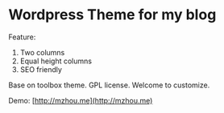 Wordpress Theme for my blog
============================

Feature: 
1. Two columns
2. Equal height columns
3. SEO friendly

Base on toolbox theme. GPL license. Welcome to customize.

Demo: [http://mzhou.me](http://mzhou.me)
